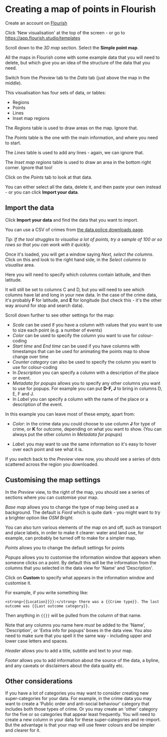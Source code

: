 # Creating a map of points in Flourish

Create an account on [Flourish](https://flourish.studio/)

Click 'New visualisation' at the top of the screen - or go to https://app.flourish.studio/templates

Scroll down to the *3D map* section. Select the **Simple point map**.

All the maps in Flourish come with some example data that you will need to delete, but which give you an idea of the structure of the data that you need.

Switch from the *Preview* tab to the *Data* tab (just above the map in the middle).

This visualisation has four sets of data, or tables:

* Regions
* Points
* Lines
* Inset map regions

The *Regions* table is used to draw areas on the map. Ignore that.

The *Points* table is the one with the main information, and where you need to start.

The *Lines* table is used to add any lines - again, we can ignore that.

The *Inset map regions* table is used to draw an area in the bottom right corner. Ignore that too!

Click on the *Points* tab to look at that data.

You can either select all the data, delete it, and then paste your own instead - or you can click **Import your data**.

## Import the data

Click **Import your data** and find the data that you want to import.

You can use a CSV of crimes from [the data.police downloads page](https://data.police.uk/data/).

*Tip: If the tool struggles to visualise a lot of points, try a sample of 100 or so rows so that you can work with it quickly.*

Once it's loaded, you will get a window saying *Next, select the columns*. Click on this and look to the right hand side, in the *Select columns to visualise* area.

Here you will need to specify which columns contain latitude, and then latitude.

It will still be set to columns C and D, but you will need to see which columns have lat and long in your new data. In the case of the crime data, it's probably **F** for latitude, and **E** for longitude (but check this - it's the other way around for stop and search data).

Scroll down further to see other settings for the map:

* *Scale* can be used if you have a column with values that you want to use to size each point (e.g. a number of events)
* *Color* can be used to specify the column you want to use for colour-coding 
* *Start time* and *End time* can be used if you have columns with timestamps that can be used for animating the points map to show change over time
* *Counter category* can also be used to specify the column you want to use for colour-coding
* In *Description* you can specify a column with a description of the place or event.
* *Metadata for popups* allows you to specify any other columns you want to use for popups. For example you can put **D-F, J** to bring in columns D, E, F and J.
* In *Label* you can specify a column with the name of the place or a description of the event.
  
In this example you can leave most of these empty, apart from:

* *Color*: in the crime data you could choose to use column **J** for type of crime, or **K** for outcome, depending on what you want to show. (You can always put the other column in *Metadata for popups*)

* *Label*: you may want to use the same information so it's easy to hover over each point and see what it is.

If you switch back to the *Preview* view now, you should see a series of dots scattered across the region you downloaded.

## Customising the map settings

In the *Preview* view, to the right of the map, you should see a series of sections where you can customise your map.

*Base map* allows you to change the type of map being used as a background. The default is *Fiord* which is quite dark - you might want to try a brighter option like *OSM Bright*.

You can also turn various elements of the map on and off, such as transport and place labels, in order to make it clearer: water and land use, for example, can probably be turned off to make for a simpler map.

*Points* allows you to change the default settings for points

*Popups* allows you to customise the information window that appears when someone clicks on a point. By default this will be the information from the columns that you selected in the data view for 'Name' and 'Description'.

Click on **Custom** to specify what appears in the information window and customise it.

For example, if you write something like:

`<strong>{{Location}}}}:</strong> there was a {{Crime type}}. The last outcome was {{Last outcome category}}.`

Then anything in `{{}}` will be pulled from the column of that name.

Note that any columns you name here *must* be added to the 'Name', 'Description', or 'Extra info for popups' boxes in the data view. You also need to make sure that you spell it the same way - including upper and lower case letters and spaces.

*Header* allows you to add a title, subtitle and text to your map.

*Footer* allows you to add information about the source of the data, a byline, and any caveats or disclaimers about the data quality etc.


## Other considerations

If you have a lot of categories you may want to consider creating new super-categories for your data. For example, in the crime data you may want to create a 'Public order and anti-social behaviour' category that includes both those types of crime. Or you may create an 'other' category for the five or so categories that appear least frequently. You will need to create a new column in your data for these super-categories and re-import. But the advantage is that your map will use fewer colours and be simpler and clearer for it.
